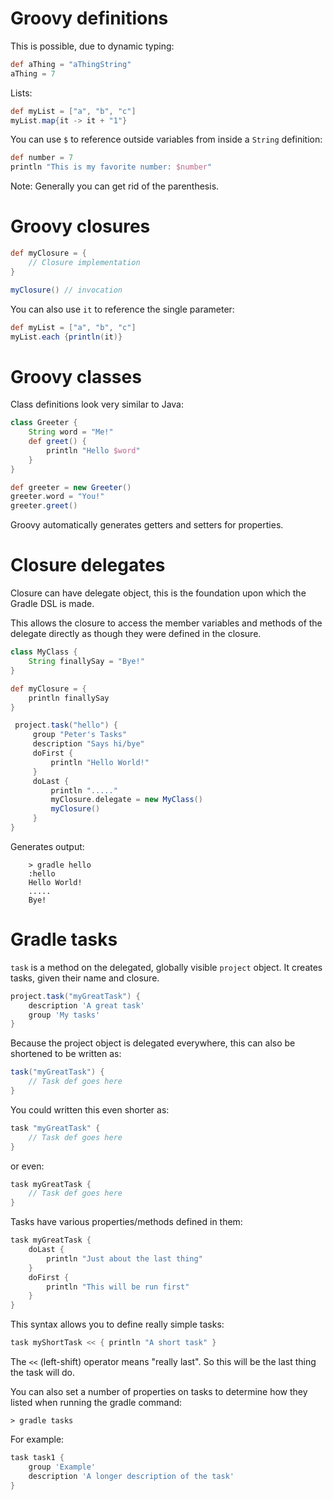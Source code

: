 # Groovy definitions

This is possible, due to dynamic typing:
```groovy
def aThing = "aThingString"
aThing = 7
```

Lists:
```groovy
def myList = ["a", "b", "c"]
myList.map{it -> it + "1"}
```

You can use `$` to reference outside variables from inside a `String` definition:
```groovy 
def number = 7
println "This is my favorite number: $number"
```

Note: Generally you can get rid of the parenthesis.

# Groovy closures

```groovy
def myClosure = {
    // Closure implementation
}

myClosure() // invocation
```

You can also use `it` to reference the single parameter:
```groovy
def myList = ["a", "b", "c"]
myList.each {println(it)}
```

# Groovy classes

Class definitions look very similar to Java:
```groovy
class Greeter {
    String word = "Me!"
    def greet() {
        println "Hello $word"
    }
}

def greeter = new Greeter()
greeter.word = "You!"
greeter.greet()
```

Groovy automatically generates getters and setters for properties.

# Closure delegates

Closure can have delegate object, this is the foundation upon which the Gradle DSL is made.

This allows the closure to access the member variables and methods of the delegate directly as though they were defined in the closure.

```groovy
class MyClass {
    String finallySay = "Bye!"
}

def myClosure = {
    println finallySay
}

 project.task("hello") {
     group "Peter's Tasks"
     description "Says hi/bye"
     doFirst {
         println "Hello World!"
     }
     doLast {
         println "....."
         myClosure.delegate = new MyClass()
         myClosure()
     }
}
```

Generates output:
```
    > gradle hello
    :hello
    Hello World!
    .....
    Bye!
```
# Gradle tasks

`task` is a method on the delegated, globally visible `project` object. It creates tasks, given their name and closure.

```groovy
project.task("myGreatTask") {
    description 'A great task'
    group 'My tasks'
}
```

Because the project object is delegated everywhere, this can also be shortened to be written as:
```groovy
task("myGreatTask") {
    // Task def goes here
}
```

You could written this even shorter as: 

```groovy
task "myGreatTask" {
    // Task def goes here
}
```

or even: 
```groovy 
task myGreatTask {
    // Task def goes here
}
```

Tasks have various properties/methods defined in them:
```groovy
task myGreatTask {
    doLast {
        println "Just about the last thing"
    }
    doFirst {
        println "This will be run first"
    }
}
```

This syntax allows you to define really simple tasks:

```groovy
task myShortTask << { println "A short task" }
```

The `<<` (left-shift) operator means "really last". So this will be the last thing the task will do.

You can also set a number of properties on tasks to determine how they listed when running the gradle command:
```
> gradle tasks
```

For example:
```groovy
task task1 {
    group 'Example'
    description 'A longer description of the task'
}
```